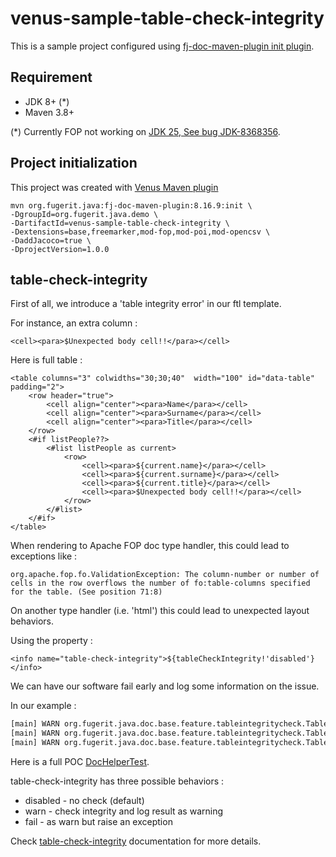 # venus-sample-table-check-integrity

This is a sample project configured using [fj-doc-maven-plugin init plugin](https://venusdocs.fugerit.org/guide/#maven-plugin-goal-init).

## Requirement

* JDK 8+ (*)
* Maven 3.8+

(*) Currently FOP not working on [JDK 25, See bug JDK-8368356](https://bugs.openjdk.org/browse/JDK-8368356).

## Project initialization

This project was created with [Venus Maven plugin](https://venusdocs.fugerit.org/guide/#maven-plugin-goal-init)

```shell
mvn org.fugerit.java:fj-doc-maven-plugin:8.16.9:init \
-DgroupId=org.fugerit.java.demo \
-DartifactId=venus-sample-table-check-integrity \
-Dextensions=base,freemarker,mod-fop,mod-poi,mod-opencsv \
-DaddJacoco=true \
-DprojectVersion=1.0.0
```

## table-check-integrity

First of all, we introduce a 'table integrity error' in our ftl template.

For instance, an extra column : 

`<cell><para>$Unexpected body cell!!</para></cell>`

Here is full table : 

```ftl
<table columns="3" colwidths="30;30;40"  width="100" id="data-table" padding="2">
    <row header="true">
        <cell align="center"><para>Name</para></cell>
        <cell align="center"><para>Surname</para></cell>
        <cell align="center"><para>Title</para></cell>
    </row>
    <#if listPeople??>
        <#list listPeople as current>
            <row>
                <cell><para>${current.name}</para></cell>
                <cell><para>${current.surname}</para></cell>
                <cell><para>${current.title}</para></cell>
                <cell><para>$Unexpected body cell!!</para></cell>
            </row>
        </#list>
    </#if>
</table>
```

When rendering to Apache FOP doc type handler, this could lead to exceptions like : 

`org.apache.fop.fo.ValidationException: The column-number or number of cells in the row overflows the number of fo:table-columns specified for the table. (See position 71:8)`

On another type handler (i.e. 'html') this could lead to unexpected layout behaviors.

Using the property  :

`<info name="table-check-integrity">${tableCheckIntegrity!'disabled'}</info>`

We can have our software fail early and log some information on the issue.

In our example : 

```txt
[main] WARN org.fugerit.java.doc.base.feature.tableintegritycheck.TableIntegrityCheck - Table Integrity Check FAILED : 2
[main] WARN org.fugerit.java.doc.base.feature.tableintegritycheck.TableIntegrityCheck - Row 1 has 4 columns instead of 3
[main] WARN org.fugerit.java.doc.base.feature.tableintegritycheck.TableIntegrityCheck - Row 2 has 4 columns instead of 3
```

Here is a full POC [DocHelperTest](src/test/java/test/org/fugerit/java/demo/venussampletablecheckintegrity/DocHelperTest.java).

table-check-integrity has three possible behaviors : 

* disabled - no check (default)
* warn - check integrity and log result as warning
* fail - as warn but raise an exception

Check [table-check-integrity](https://venusdocs.fugerit.org/guide/#doc-format-entry-point-extra-feature-table-check-integrity) documentation for more details.